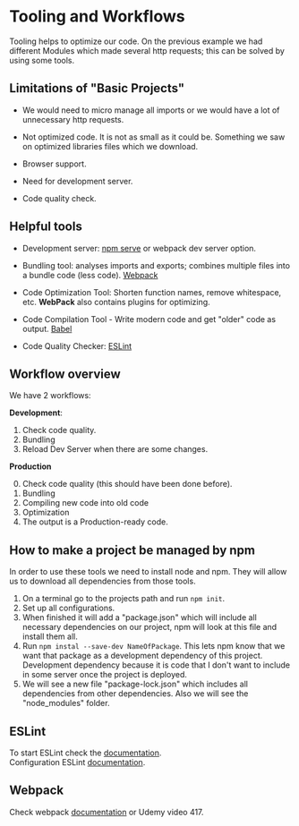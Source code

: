 # Tooling and Workflows

Tooling helps to optimize our code. On the previous example we had different Modules which made several http requests; this can be solved by using some tools.

## Limitations of "Basic Projects"

- We would need to micro manage all imports or we would have a lot of unnecessary http requests.

- Not optimized code. It is not as small as it could be. Something we saw on optimized libraries files which we download.

- Browser support.

- Need for development server.

- Code quality check.

## Helpful tools

- Development server: [npm serve](https://www.npmjs.com/package/serve) or webpack dev server option.

- Bundling tool: analyses imports and exports; combines multiple files into a bundle code (less code). [Webpack](https://www.npmjs.com/package/webpack)

- Code Optimization Tool: Shorten function names, remove whitespace, etc. **WebPack** also contains plugins for optimizing.

- Code Compilation Tool - Write modern code and get "older" code as output. [Babel](https://www.npmjs.com/package/@babel/core)

- Code Quality Checker: [ESLint](https://www.npmjs.com/package/eslint)

## Workflow overview

We have 2 workflows:

**Development**:

1. Check code quality.
2. Bundling
3. Reload Dev Server when there are some changes.

**Production**

0. Check code quality (this should have been done before).
1. Bundling
2. Compiling new code into old code
3. Optimization
4. The output is a Production-ready code.

## How to make a project be managed by npm

In order to use these tools we need to install node and npm. They will allow us to download all dependencies from those tools.

1. On a terminal go to the projects path and run `npm init`.
2. Set up all configurations. 
3. When finished it will add a "package.json" which will include all necessary dependencies on our project, npm will look at this file and install them all.
4. Run `npm instal --save-dev NameOfPackage`. This lets npm know that we want that package as a development dependency of this project. Development dependency because it is code that I don't want to include in some server once the project is deployed.
5. We will see a new file "package-lock.json" which includes all dependencies from other dependencies. Also we will see the "node_modules" folder.

## ESLint 

To start ESLint check the [documentation](https://eslint.org/docs/user-guide/getting-started).   
Configuration ESLint [documentation](https://eslint.org/docs/user-guide/configuring/).

## Webpack

Check webpack [documentation](https://webpack.js.org/) or Udemy video 417.